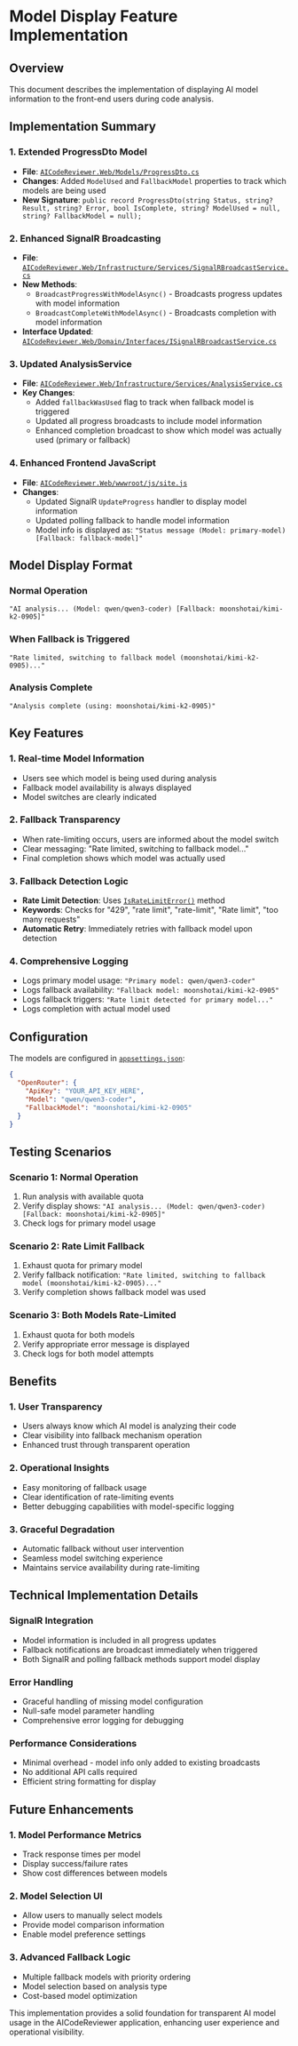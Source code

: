 # Model Display Feature Implementation

## Overview
This document describes the implementation of displaying AI model information to the front-end users during code analysis.

## Implementation Summary

### 1. Extended ProgressDto Model
- **File**: [`AICodeReviewer.Web/Models/ProgressDto.cs`](AICodeReviewer.Web/Models/ProgressDto.cs:3)
- **Changes**: Added `ModelUsed` and `FallbackModel` properties to track which models are being used
- **New Signature**: `public record ProgressDto(string Status, string? Result, string? Error, bool IsComplete, string? ModelUsed = null, string? FallbackModel = null);`

### 2. Enhanced SignalR Broadcasting
- **File**: [`AICodeReviewer.Web/Infrastructure/Services/SignalRBroadcastService.cs`](AICodeReviewer.Web/Infrastructure/Services/SignalRBroadcastService.cs:27)
- **New Methods**:
  - `BroadcastProgressWithModelAsync()` - Broadcasts progress updates with model information
  - `BroadcastCompleteWithModelAsync()` - Broadcasts completion with model information
- **Interface Updated**: [`AICodeReviewer.Web/Domain/Interfaces/ISignalRBroadcastService.cs`](AICodeReviewer.Web/Domain/Interfaces/ISignalRBroadcastService.cs:18)

### 3. Updated AnalysisService
- **File**: [`AICodeReviewer.Web/Infrastructure/Services/AnalysisService.cs`](AICodeReviewer.Web/Infrastructure/Services/AnalysisService.cs:65)
- **Key Changes**:
  - Added `fallbackWasUsed` flag to track when fallback model is triggered
  - Updated all progress broadcasts to include model information
  - Enhanced completion broadcast to show which model was actually used (primary or fallback)

### 4. Enhanced Frontend JavaScript
- **File**: [`AICodeReviewer.Web/wwwroot/js/site.js`](AICodeReviewer.Web/wwwroot/js/site.js:17)
- **Changes**:
  - Updated SignalR `UpdateProgress` handler to display model information
  - Updated polling fallback to handle model information
  - Model info is displayed as: `"Status message (Model: primary-model) [Fallback: fallback-model]"`

## Model Display Format

### Normal Operation
```
"AI analysis... (Model: qwen/qwen3-coder) [Fallback: moonshotai/kimi-k2-0905]"
```

### When Fallback is Triggered
```
"Rate limited, switching to fallback model (moonshotai/kimi-k2-0905)..."
```

### Analysis Complete
```
"Analysis complete (using: moonshotai/kimi-k2-0905)"
```

## Key Features

### 1. Real-time Model Information
- Users see which model is being used during analysis
- Fallback model availability is always displayed
- Model switches are clearly indicated

### 2. Fallback Transparency
- When rate-limiting occurs, users are informed about the model switch
- Clear messaging: "Rate limited, switching to fallback model..."
- Final completion shows which model was actually used

### 3. Fallback Detection Logic
- **Rate Limit Detection**: Uses [`IsRateLimitError()`](AICodeReviewer.Web/Infrastructure/Services/AnalysisService.cs:194) method
- **Keywords**: Checks for "429", "rate limit", "rate-limit", "Rate limit", "too many requests"
- **Automatic Retry**: Immediately retries with fallback model upon detection

### 4. Comprehensive Logging
- Logs primary model usage: `"Primary model: qwen/qwen3-coder"`
- Logs fallback availability: `"Fallback model: moonshotai/kimi-k2-0905"`
- Logs fallback triggers: `"Rate limit detected for primary model..."`
- Logs completion with actual model used

## Configuration
The models are configured in [`appsettings.json`](AICodeReviewer.Web/appsettings.template.json:9):
```json
{
  "OpenRouter": {
    "ApiKey": "YOUR_API_KEY_HERE",
    "Model": "qwen/qwen3-coder",
    "FallbackModel": "moonshotai/kimi-k2-0905"
  }
}
```

## Testing Scenarios

### Scenario 1: Normal Operation
1. Run analysis with available quota
2. Verify display shows: `"AI analysis... (Model: qwen/qwen3-coder) [Fallback: moonshotai/kimi-k2-0905]"`
3. Check logs for primary model usage

### Scenario 2: Rate Limit Fallback
1. Exhaust quota for primary model
2. Verify fallback notification: `"Rate limited, switching to fallback model (moonshotai/kimi-k2-0905)..."`
3. Verify completion shows fallback model was used

### Scenario 3: Both Models Rate-Limited
1. Exhaust quota for both models
2. Verify appropriate error message is displayed
3. Check logs for both model attempts

## Benefits

### 1. User Transparency
- Users always know which AI model is analyzing their code
- Clear visibility into fallback mechanism operation
- Enhanced trust through transparent operation

### 2. Operational Insights
- Easy monitoring of fallback usage
- Clear identification of rate-limiting events
- Better debugging capabilities with model-specific logging

### 3. Graceful Degradation
- Automatic fallback without user intervention
- Seamless model switching experience
- Maintains service availability during rate-limiting

## Technical Implementation Details

### SignalR Integration
- Model information is included in all progress updates
- Fallback notifications are broadcast immediately when triggered
- Both SignalR and polling fallback methods support model display

### Error Handling
- Graceful handling of missing model configuration
- Null-safe model parameter handling
- Comprehensive error logging for debugging

### Performance Considerations
- Minimal overhead - model info only added to existing broadcasts
- No additional API calls required
- Efficient string formatting for display

## Future Enhancements

### 1. Model Performance Metrics
- Track response times per model
- Display success/failure rates
- Show cost differences between models

### 2. Model Selection UI
- Allow users to manually select models
- Provide model comparison information
- Enable model preference settings

### 3. Advanced Fallback Logic
- Multiple fallback models with priority ordering
- Model selection based on analysis type
- Cost-based model optimization

This implementation provides a solid foundation for transparent AI model usage in the AICodeReviewer application, enhancing user experience and operational visibility.